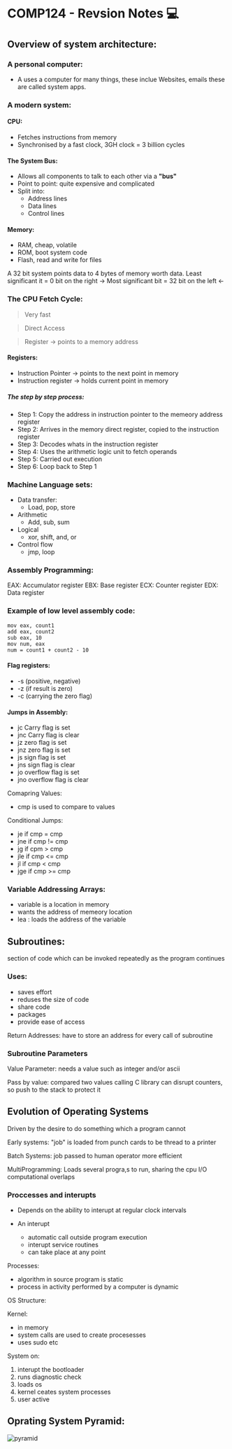 # COMP124 - Revsion Notes :computer:

## Overview of system architecture:

### A personal computer:
* A uses a computer for many things, these inclue Websites, emails these are called system apps.

### A modern system:
#### CPU:
* Fetches instructions from memory  
* Synchronised by a fast clock, 3GH clock = 3 billion cycles 

#### The System Bus:
* Allows all components to talk to each other via a **"bus"**
* Point to point: quite expensive and complicated 
* Split into: 
    * Address lines
    * Data lines 
    * Control lines 

#### Memory:
* RAM, cheap, volatile
* ROM, boot system code 
* Flash, read and write for files 
    
A 32 bit system points data to 4 bytes of memory worth data.
Least significant it = 0 bit on the right ->
Most significant bit = 32 bit on the left <-


### The CPU Fetch Cycle: 
> Very fast 

> Direct Access

> Register ->  points to a memory address

#### Registers:
 * Instruction Pointer -> points to the next point in memory 
 * Instruction register -> holds current point in memory

##### The step by step process:
* Step 1: Copy the address in instruction pointer to the memeory address register 
* Step 2: Arrives in the memory direct register, copied to the instruction register 
* Step 3: Decodes whats in the instruction register 
* Step 4: Uses the arithmetic logic unit to fetch operands 
* Step 5: Carried out execution 
* Step 6: Loop back to Step 1

### Machine Language sets:
* Data transfer:
    * Load, pop, store
* Arithmetic 
    * Add, sub, sum 
* Logical
    * xor, shift, and, or 
* Control flow 
    * jmp, loop 

### Assembly Programming:
EAX: Accumulator register 
EBX: Base register 
ECX: Counter register 
EDX: Data register 

### Example of low level assembly code: 

 ```Assembly 
mov eax, count1 
add eax, count2
sub eax, 10
mov num, eax 
num = count1 + count2 - 10
```
#### Flag registers:
* -s (positive, negative)
* -z (if result is zero)
* -c (carrying the zero flag)

#### Jumps in Assembly:
* jc    Carry flag is set 
* jnc   Carry flag is clear 
* jz    zero flag is set 
* jnz   zero flag is set 
* js    sign flag is set 
* jns   sign flag is clear 
* jo    overflow flag is set 
* jno   overflow flag is clear 

Comapring Values: 
* cmp is used to compare to values 

Conditional Jumps:
* je    if cmp = cmp 
* jne   if cmp != cmp
* jg    if cpm > cmp
* jle   if cmp <= cmp
* jl    if cmp < cmp
* jge   if cmp >= cmp 

### Variable Addressing Arrays:
* variable is a location in memory 
* wants the address of memeory location 
* lea : loads the address of the variable 

## Subroutines: 
section of code which can be invoked repeatedly as the program continues

### Uses:
* saves effort 
* reduses the size of code 
* share code 
* packages 
* provide ease of access 

Return Addresses:
have to store an address for every call of subroutine 

### Subroutine Parameters 
Value Parameter: needs a value such as integer and/or ascii

Pass by value: compared two values 
calling C library can disrupt counters, so push to the stack to protect it 

## Evolution of Operating Systems 
Driven by the desire to do something which a program cannot

Early systems:
"job" is loaded from punch cards to be thread to a printer 

Batch Systems: 
job passed to human operator 
more efficient 

MultiProgramming: 
Loads several progra,s to run, sharing the cpu 
I/O computational overlaps

### Proccesses and interupts 
* Depends on the ability to interupt at regular clock intervals 

* An interupt
    * automatic call outside program execution 
    * interupt service routines 
    * can take place at any point

Processes:
* algorithm in source program is static
* process in activity performed by a computer is dynamic 

OS Structure: 

Kernel:
* in memory 
* system calls are used to create procesesses 
* uses sudo etc 

System on: 
1. interupt the bootloader 
1. runs diagnostic check 
1. loads os 
1. kernel ceates system processes 
1. user active 

## Oprating System Pyramid:
![pyramid](https)